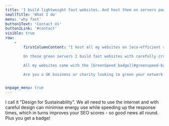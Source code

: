 ```yaml
---
title: 'I build lightweight fast websites. And host them on servers powered by renewable energy.'
smallTitle: 'What I do'
menu: 'why fast'
button1Text: 'Contact Us'
button1Link: '#contact'
visible: true
row:
    -
        firstColumnContent: "I host all my websites on [eco-efficient servers powered with renewable energy](#green-servers) and based locally in the UK. \n

        On these green servers I build fast websites with carefully crafted coding. Smaller file sizes increase efficiency and they also [improve your SEO](#how-site-speed-helps-SEO), or how well you rank with Google. \n

        All my websites come with the [GreenSpeed badge](#greenspeed-badge) to certify that you are environmentally responsible and that your website scores at least 79 in the [Google Page Speed test for mobiles](https://developers.google.com/speed/pagespeed/insights/). \n

        Are you a UK business or charity looking to green your network credentials? Then why not get in touch and ask me to run a review of your website and server?"


onpage_menu: true
---
```


I call it "Design for Sustainability". We all need to use the internet and with careful design can minimise energy use while speeding up the response times, which in turns improves your SEO scores - so good news all round. Plus you get a badge!